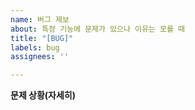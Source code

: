 ```yaml
---
name: 버그 제보
about: 특정 기능에 문제가 있으나 이유는 모를 때
title: "[BUG]"
labels: bug
assignees: ''

---
```


**문제 상황(자세히)**
